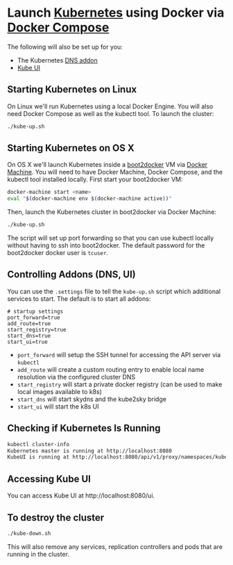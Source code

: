 # Launch [Kubernetes](http://kubernetes.io) using Docker via [Docker Compose](https://www.docker.com/docker-compose)

The following will also be set up for you:

 * The Kubernetes [DNS addon](https://github.com/kubernetes/kubernetes/tree/master/cluster/addons/dns)
 * [Kube UI](http://kubernetes.io/v1.0/docs/user-guide/ui.html)

## Starting Kubernetes on Linux

On Linux we'll run Kubernetes using a local Docker Engine. You will also need Docker Compose as well as the kubectl tool. To launch the cluster:

```sh
./kube-up.sh
```

## Starting Kubernetes on OS X

On OS X we'll launch Kubernetes inside a [boot2docker](http://boot2docker.io) VM via [Docker Machine](https://docs.docker.com/machine/). You will need to have Docker Machine, Docker Compose, and the kubectl tool installed locally. First start your boot2docker VM:

```sh
docker-machine start <name>
eval "$(docker-machine env $(docker-machine active))"
```

Then, launch the Kubernetes cluster in boot2docker via Docker Machine:

```sh
./kube-up.sh
```

The script will set up port forwarding so that you can use kubectl locally without having to ssh into boot2docker. The default password for the boot2docker docker user is `tcuser`.

## Controlling Addons (DNS, UI)
You can use the `.settings` file to tell the `kube-up.sh` script which additional services to start. The default is
to start all addons:

```
# startup settings
port_forward=true
add_route=true
start_registry=true
start_dns=true
start_ui=true
```

- `port_forward` will setup the SSH tunnel for accessing the API server via `kubectl`
- `add_route` will create a custom routing entry to enable local name resolution via the configured cluster DNS
- `start_registry` will start a private docker registry (can be used to make local images available to k8s)
- `start_dns` will start skydns and the kube2sky bridge
- `start_ui` will start the k8s UI

## Checking if Kubernetes Is Running

```sh
kubectl cluster-info
Kubernetes master is running at http://localhost:8080
KubeUI is running at http://localhost:8080/api/v1/proxy/namespaces/kube-system/services/kube-ui
```

## Accessing Kube UI

You can access Kube UI at http://localhost:8080/ui.

## To destroy the cluster

```sh
./kube-down.sh
```

This will also remove any services, replication controllers and pods that are running in the cluster.

